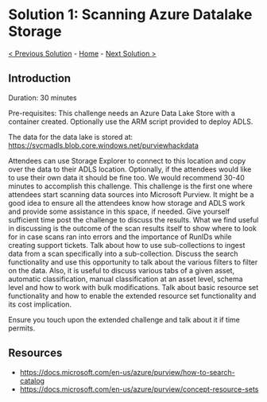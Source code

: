 # Solution 1: Scanning Azure Datalake Storage  

[< Previous Solution](./Solution0.md) - [Home](./readme.md) - [Next Solution >](./Solution2.md)


## Introduction

Duration: 30 minutes 

Pre-requisites: This challenge needs an Azure Data Lake Store with a container created. Optionally use the ARM script provided to deploy ADLS.

The data for the data lake is stored at: https://svcmadls.blob.core.windows.net/purviewhackdata 

Attendees can use Storage Explorer to connect to this location and copy over the data to their ADLS location. Optionally, if the attendees would like to use their own data it should be fine too. We would recommend 30-40 minutes to accomplish this challenge. This challenge is the first one where attendees start scanning data sources into Microsoft Purview. It might be a good idea to ensure all the attendees know how storage and ADLS work and provide some assistance in this space, if needed. Give yourself sufficient time post the challenge to discuss the results. What we find useful in discussing is the outcome of the scan results itself to show where to look for in case scans ran into errors and the importance of RunIDs while creating support tickets. Talk about how to use sub-collections to ingest data from a scan specifically into a sub-collection. Discuss the search functionality and use this opportunity to talk about the various filters to filter on the data. Also, it is useful to discuss various tabs of a given asset, automatic classification, manual classification at an asset level, schema level and how to work with bulk modifications. Talk about basic resource set functionality and how to enable the extended resource set functionality and its cost implication. 

Ensure you touch upon the extended challenge and talk about it if time permits.

##  Resources
- https://docs.microsoft.com/en-us/azure/purview/how-to-search-catalog
- https://docs.microsoft.com/en-us/azure/purview/concept-resource-sets
